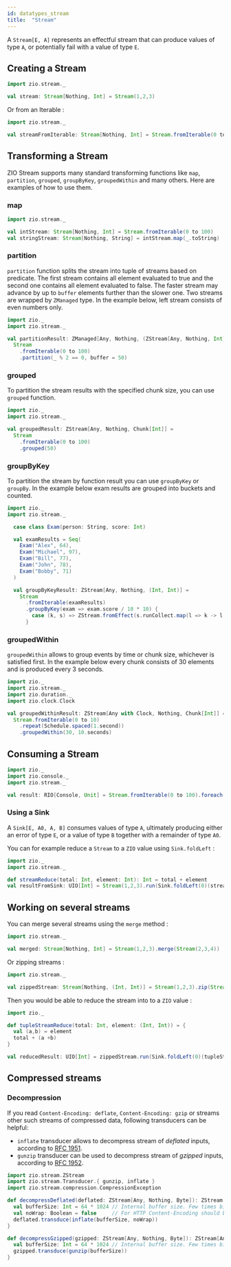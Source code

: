 ```yaml
---
id: datatypes_stream
title:  "Stream"
---
```


A `Stream[E, A]` represents an effectful stream that can produce values of
type `A`, or potentially fail with a value of type `E`.

## Creating a Stream

```scala mdoc:silent
import zio.stream._

val stream: Stream[Nothing, Int] = Stream(1,2,3)
```

Or from an Iterable :

```scala mdoc:silent
import zio.stream._

val streamFromIterable: Stream[Nothing, Int] = Stream.fromIterable(0 to 100)
```

## Transforming a Stream

ZIO Stream supports many standard transforming functions like `map`, `partition`, `grouped`, `groupByKey`, `groupedWithin`
and many others. Here are examples of how to use them.   

### map
```scala mdoc:silent
import zio.stream._

val intStream: Stream[Nothing, Int] = Stream.fromIterable(0 to 100)
val stringStream: Stream[Nothing, String] = intStream.map(_.toString)
```
### partition
`partition` function splits the stream into tuple of streams based on predicate. The first stream contains all
element evaluated to true and the second one contains all element evaluated to false.
The faster stream may advance by up to `buffer` elements further than the slower one. Two streams are 
wrapped by `ZManaged` type. In the example below, left stream consists of even numbers only.

```scala mdoc:silent
import zio._
import zio.stream._

val partitionResult: ZManaged[Any, Nothing, (ZStream[Any, Nothing, Int], ZStream[Any, Nothing, Int])] =
  Stream
    .fromIterable(0 to 100)
    .partition(_ % 2 == 0, buffer = 50)
```

### grouped
To partition the stream results with the specified chunk size, you can use `grouped` function.

```scala mdoc:silent
import zio._
import zio.stream._

val groupedResult: ZStream[Any, Nothing, Chunk[Int]] =
  Stream
    .fromIterable(0 to 100)
    .grouped(50)
```

### groupByKey
To partition the stream by function result you can use `groupByKey` or `groupBy`. In the example below
exam results are grouped into buckets and counted. 

```scala mdoc:silent
import zio._
import zio.stream._

  case class Exam(person: String, score: Int)

  val examResults = Seq(
    Exam("Alex", 64),
    Exam("Michael", 97),
    Exam("Bill", 77),
    Exam("John", 78),
    Exam("Bobby", 71)
  )

  val groupByKeyResult: ZStream[Any, Nothing, (Int, Int)] =
    Stream
      .fromIterable(examResults)
      .groupByKey(exam => exam.score / 10 * 10) {
        case (k, s) => ZStream.fromEffect(s.runCollect.map(l => k -> l.size))
      }
```

### groupedWithin
`groupedWithin` allows to group events by time or chunk size, whichever is satisfied first. In the example below
every chunk consists of 30 elements and is produced every 3 seconds.

```scala mdoc:silent
import zio._
import zio.stream._
import zio.duration._
import zio.clock.Clock

val groupedWithinResult: ZStream[Any with Clock, Nothing, Chunk[Int]] =
  Stream.fromIterable(0 to 10)
    .repeat(Schedule.spaced(1.second))
    .groupedWithin(30, 10.seconds)
```

## Consuming a Stream

```scala mdoc:silent
import zio._
import zio.console._
import zio.stream._

val result: RIO[Console, Unit] = Stream.fromIterable(0 to 100).foreach(i => putStrLn(i.toString))
```

### Using a Sink

A `Sink[E, A0, A, B]` consumes values of type `A`, ultimately producing
either an error of type `E`, or a value of type `B` together with a remainder
of type `A0`.

You can for example reduce a `Stream` to a `ZIO` value using `Sink.foldLeft` : 

```scala mdoc:silent
import zio._
import zio.stream._

def streamReduce(total: Int, element: Int): Int = total + element
val resultFromSink: UIO[Int] = Stream(1,2,3).run(Sink.foldLeft(0)(streamReduce))
```

## Working on several streams

You can merge several streams using the `merge` method :

```scala mdoc:silent
import zio.stream._

val merged: Stream[Nothing, Int] = Stream(1,2,3).merge(Stream(2,3,4))
```

Or zipping streams : 

```scala mdoc:silent
import zio.stream._

val zippedStream: Stream[Nothing, (Int, Int)] = Stream(1,2,3).zip(Stream(2,3,4))
```

Then you would be able to reduce the stream into to a `ZIO` value : 

```scala mdoc:silent
import zio._

def tupleStreamReduce(total: Int, element: (Int, Int)) = {
  val (a,b) = element
  total + (a +b)
} 

val reducedResult: UIO[Int] = zippedStream.run(Sink.foldLeft(0)(tupleStreamReduce))
```

## Compressed streams

### Decompression

If you read `Content-Encoding: deflate`, `Content-Encoding: gzip` or streams other such streams of compressed data, following transducers can be helpful:
* `inflate` transducer allows to decompress stream of _deflated_ inputs, according to [RFC 1951](https://tools.ietf.org/html/rfc1951).
* `gunzip` transducer can be used to decompress stream of _gzipped_ inputs, according to [RFC 1952](https://tools.ietf.org/html/rfc1952).

```scala mdoc:silent
import zio.stream.ZStream
import zio.stream.Transducer.{ gunzip, inflate }
import zio.stream.compression.CompressionException

def decompressDeflated(deflated: ZStream[Any, Nothing, Byte]): ZStream[Any, CompressionException, Byte] = {
  val bufferSize: Int = 64 * 1024 // Internal buffer size. Few times bigger than upstream chunks should work well.
  val noWrap: Boolean = false     // For HTTP Content-Encoding should be false.
  deflated.transduce(inflate(bufferSize, noWrap))
}

def decompressGzipped(gzipped: ZStream[Any, Nothing, Byte]): ZStream[Any, CompressionException, Byte] = {
  val bufferSize: Int = 64 * 1024 // Internal buffer size. Few times bigger than upstream chunks should work well.
  gzipped.transduce(gunzip(bufferSize))
}

```
